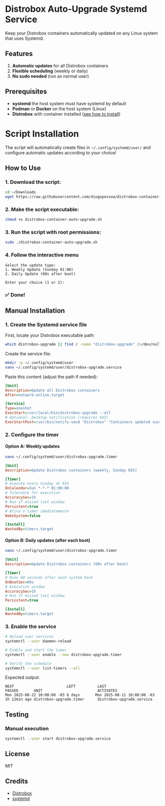 # Distrobox Auto-Upgrade Systemd Service

Keep your Distrobox containers automatically updated on any Linux system that uses Systemd.

## Features
1. **Automatic updates** for all Distrobox containers
2. **Flexible scheduling** (weekly or daily)
3. **No sudo needed** (run as normal user)

## Prerequisites

- **systemd** the host system must have systemd by default  
- **Podman** or **Docker** on the host system (Linux)  
- **Distrobox** with container installed ([see how to install](https://github.com/89luca89/distrobox))

# Script Installation

The script will automatically create files in `~/.config/systemd/user/` and configure automatic updates according to your choice!

## How to Use

### 1. Download the script:
   ```bash
   cd ~/Downloads
   wget https://raw.githubusercontent.com/diogopessoa/distrobox-container-auto-upgrade/main/distrobox-container-auto-upgrade.sh
   ```

### 2. Make the script executable:
   ```bash
   chmod +x distrobox-container-auto-upgrade.sh
   ```

### 3. Run the script with root permissions:
   ```bash
   sudo ./distrobox-container-auto-upgrade.sh
   ```

### 4. **Follow the interactive menu**
```
Select the update type:
1. Weekly Update (Sunday 01:00)
2. Daily Update (60s after boot)

Enter your choice (1 or 2): 
```

### ✅ Done!


## Manual Installation

### 1. Create the Systemd service file

First, locate your Distrobox executable path:
```bash
which distrobox-upgrade || find / -name "distrobox-upgrade" 2>/dev/null
```

Create the service file:
```bash
mkdir -p ~/.config/systemd/user
nano ~/.config/systemd/user/distrobox-upgrade.service
```

Paste this content (adjust the path if needed):
```ini
[Unit]
Description=Update all Distrobox containers
After=network-online.target

[Service]
Type=oneshot
ExecStart=/usr/local/bin/distrobox-upgrade --all
# Optional: Desktop notification (requires GUI)
ExecStartPost=/usr/bin/notify-send "Distrobox" "Containers updated successfully!"
```

### 2. Configure the timer

#### Option A: Weekly updates
```bash
nano ~/.config/systemd/user/distrobox-upgrade.timer
```
```ini
[Unit]
Description=Update Distrobox containers (weekly, Sunday 01h)

[Timer]
# Execute every Sunday at 01h
OnCalendar=Sun *-*-* 01:00:00
# Tolerance for execution
AccuracySec=1h
# Run if missed last window
Persistent=true
# Ativa o timer imediatamente
WakeSystem=false

[Install]
WantedBy=timers.target
```

#### Option B: Daily updates (after each boot)
```bash
nano ~/.config/systemd/user/distrobox-upgrade.timer
```
```ini
[Unit]
Description=Update Distrobox containers (60s after boot)

[Timer]
# Runs 60 seconds after each system boot
OnBootSec=60s
# Execution window
AccuracySec=1h
# Run if missed last window
Persistent=true

[Install]
WantedBy=timers.target
```

### 3. Enable the service
```bash
# Reload user services
systemctl --user daemon-reload

# Enable and start the timer
systemctl --user enable --now distrobox-upgrade.timer

# Verify the schedule
systemctl --user list-timers --all
```

Expected output:
```plaintext
NEXT                        LEFT          LAST                        PASSED       UNIT                         ACTIVATES
Mon 2025-08-22 10:00:00 -03 6 days       Mon 2025-08-11 10:00:00 -03 1h 12min ago distrobox-upgrade.timer      distrobox-upgrade.service
```

## Testing

### Manual execution
```bash
systemctl --user start distrobox-upgrade.service
```

## License
MIT

## Credits
- [Distrobox](https://github.com/89luca89/distrobox)
- [systemd](https://github.com/systemd/systemd)
